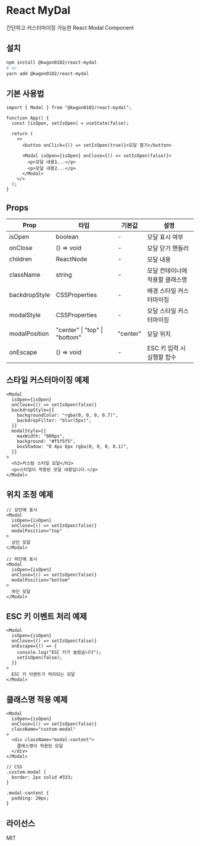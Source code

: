 # React MyDal

간단하고 커스터마이징 가능한 React Modal Component

## 설치

```bash
npm install @kwgon0102/react-mydal
# or
yarn add @kwgon0102/react-mydal
```

## 기본 사용법

```tsx
import { Modal } from "@kwgon0102/react-mydal";

function App() {
  const [isOpen, setIsOpen] = useState(false);

  return (
    <>
      <button onClick={() => setIsOpen(true)}>모달 열기</button>

      <Modal isOpen={isOpen} onClose={() => setIsOpen(false)}>
        <p>모달 내용1...</p>
        <p>모달 내용2...</p>
      </Modal>
    </>
  );
}
```

## Props

| Prop          | 타입                          | 기본값   | 설명                            |
| ------------- | ----------------------------- | -------- | ------------------------------- |
| isOpen        | boolean                       | -        | 모달 표시 여부                  |
| onClose       | () => void                    | -        | 모달 닫기 핸들러                |
| children      | ReactNode                     | -        | 모달 내용                       |
| className     | string                        | -        | 모달 컨테이너에 적용할 클래스명 |
| backdropStyle | CSSProperties                 | -        | 배경 스타일 커스터마이징        |
| modalStyle    | CSSProperties                 | -        | 모달 스타일 커스터마이징        |
| modalPosition | "center" \| "top" \| "bottom" | "center" | 모달 위치                       |
| onEscape      | () => void                    | -        | ESC 키 입력 시 실행할 함수      |

## 스타일 커스터마이징 예제

```tsx
<Modal
  isOpen={isOpen}
  onClose={() => setIsOpen(false)}
  backdropStyle={{
    backgroundColor: "rgba(0, 0, 0, 0.7)",
    backdropFilter: "blur(5px)",
  }}
  modalStyle={{
    maxWidth: "800px",
    background: "#f5f5f5",
    boxShadow: "0 4px 6px rgba(0, 0, 0, 0.1)",
  }}
>
  <h2>커스텀 스타일 모달</h2>
  <p>스타일이 적용된 모달 내용입니다.</p>
</Modal>
```

## 위치 조정 예제

```tsx
// 상단에 표시
<Modal
  isOpen={isOpen}
  onClose={() => setIsOpen(false)}
  modalPosition="top"
>
  상단 모달
</Modal>

// 하단에 표시
<Modal
  isOpen={isOpen}
  onClose={() => setIsOpen(false)}
  modalPosition="bottom"
>
  하단 모달
</Modal>
```

## ESC 키 이벤트 처리 예제

```tsx
<Modal
  isOpen={isOpen}
  onClose={() => setIsOpen(false)}
  onEscape={() => {
    console.log("ESC 키가 눌렸습니다");
    setIsOpen(false);
  }}
>
  ESC 키 이벤트가 처리되는 모달
</Modal>
```

## 클래스명 적용 예제

```tsx
<Modal
  isOpen={isOpen}
  onClose={() => setIsOpen(false)}
  className="custom-modal"
>
  <div className="modal-content">
    클래스명이 적용된 모달
  </div>
</Modal>

// CSS
.custom-modal {
  border: 2px solid #333;
}

.modal-content {
  padding: 20px;
}
```

## 라이선스

MIT

